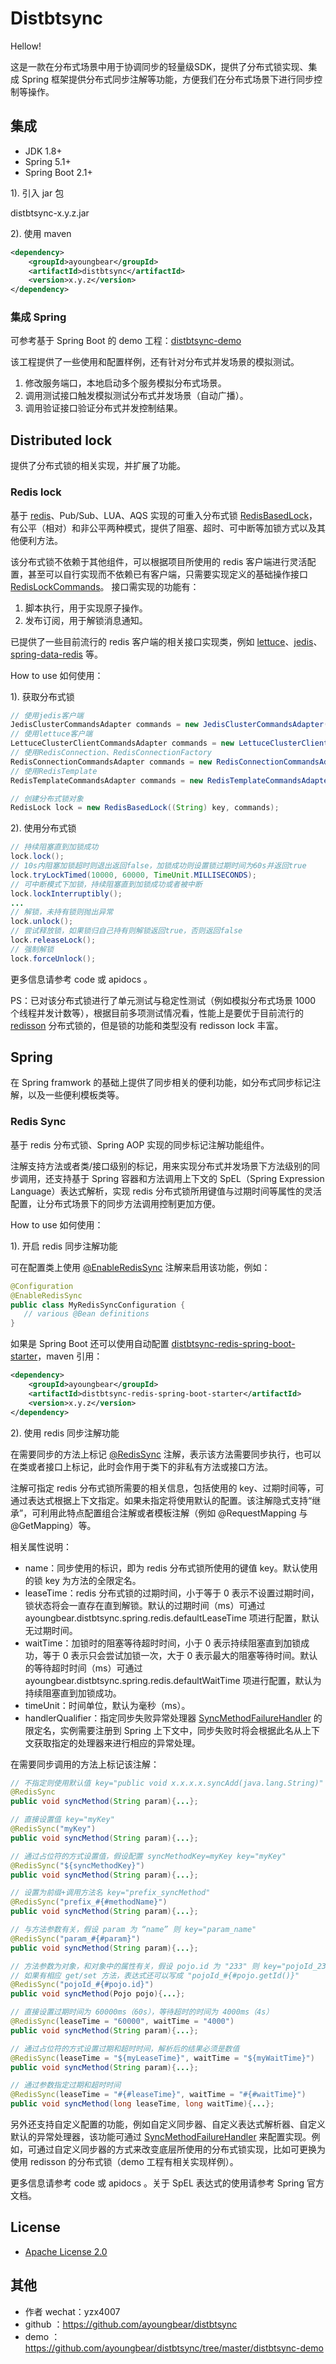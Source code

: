# Distbtsync
Hellow! 

这是一款在分布式场景中用于协调同步的轻量级SDK，提供了分布式锁实现、集成 Spring 框架提供分布式同步注解等功能，方便我们在分布式场景下进行同步控制等操作。

## 集成
- JDK 1.8+
- Spring 5.1+
- Spring Boot 2.1+

1). 引入 jar 包

distbtsync-x.y.z.jar

2). 使用 maven
```xml
<dependency>
    <groupId>ayoungbear</groupId>
    <artifactId>distbtsync</artifactId>
    <version>x.y.z</version>
</dependency>
```
### 集成 Spring
可参考基于 Spring Boot 的 demo 工程：[distbtsync-demo](https://github.com/ayoungbear/distbtsync/tree/master/distbtsync-demo)

该工程提供了一些使用和配置样例，还有针对分布式并发场景的模拟测试。
1. 修改服务端口，本地启动多个服务模拟分布式场景。
2. 调用测试接口触发模拟测试分布式并发场景（自动广播）。
3. 调用验证接口验证分布式并发控制结果。

## Distributed lock
提供了分布式锁的相关实现，并扩展了功能。

### Redis lock
基于 [redis](https://github.com/redis/redis)、Pub/Sub、LUA、AQS 实现的可重入分布式锁 [RedisBasedLock](https://github.com/ayoungbear/distbtsync/blob/master/src/main/java/com/ayoungbear/distbtsync/redis/lock/RedisBasedLock.java)，有公平（相对）和非公平两种模式，提供了阻塞、超时、可中断等加锁方式以及其他便利方法。

该分布式锁不依赖于其他组件，可以根据项目所使用的 redis 客户端进行灵活配置，甚至可以自行实现而不依赖已有客户端，只需要实现定义的基础操作接口 [RedisLockCommands](https://github.com/ayoungbear/distbtsync/blob/master/src/main/java/com/ayoungbear/distbtsync/redis/lock/RedisLockCommands.java)。
接口需实现的功能有：
1. 脚本执行，用于实现原子操作。
2. 发布订阅，用于解锁消息通知。

已提供了一些目前流行的 redis 客户端的相关接口实现类，例如 [lettuce](https://github.com/lettuce-io/lettuce-core)、[jedis](https://github.com/redis/jedis)、[spring-data-redis](https://github.com/spring-projects/spring-data-redis) 等。

How to use 如何使用：

1). 获取分布式锁
```java
// 使用jedis客户端
JedisClusterCommandsAdapter commands = new JedisClusterCommandsAdapter((JedisCluster) jedisCluster); 
// 使用lettuce客户端
LettuceClusterClientCommandsAdapter commands = new LettuceClusterClientCommandsAdapter((RedisClusterClient) client); 
// 使用RedisConnection、RedisConnectionFactory
RedisConnectionCommandsAdapter commands = new RedisConnectionCommandsAdapter((RedisConnectionFactory) connectionFactory); 
// 使用RedisTemplate
RedisTemplateCommandsAdapter commands = new RedisTemplateCommandsAdapter((StringRedisTemplate) redisTemplate); 

// 创建分布式锁对象
RedisLock lock = new RedisBasedLock((String) key, commands); 
```
2). 使用分布式锁
```java
// 持续阻塞直到加锁成功
lock.lock(); 
// 10s内阻塞加锁超时则退出返回false，加锁成功则设置锁过期时间为60s并返回true
lock.tryLockTimed(10000, 60000, TimeUnit.MILLISECONDS); 
// 可中断模式下加锁，持续阻塞直到加锁成功或者被中断
lock.lockInterruptibly(); 
...
// 解锁，未持有锁则抛出异常
lock.unlock(); 
// 尝试释放锁，如果锁归自己持有则解锁返回true，否则返回false
lock.releaseLock(); 
// 强制解锁
lock.forceUnlock(); 
```
更多信息请参考 code 或 apidocs 。

PS：已对该分布式锁进行了单元测试与稳定性测试（例如模拟分布式场景 1000 个线程并发计数等），根据目前多项测试情况看，性能上是要优于目前流行的 [redisson](https://github.com/redisson/redisson) 分布式锁的，但是锁的功能和类型没有 redisson lock 丰富。

## Spring
在 Spring framwork 的基础上提供了同步相关的便利功能，如分布式同步标记注解，以及一些便利模板类等。

### Redis Sync

基于 redis 分布式锁、Spring AOP 实现的同步标记注解功能组件。

注解支持方法或者类/接口级别的标记，用来实现分布式并发场景下方法级别的同步调用，还支持基于 Spring 容器和方法调用上下文的 SpEL（Spring Expression Language）表达式解析，实现 redis 分布式锁所用键值与过期时间等属性的灵活配置，让分布式场景下的同步方法调用控制更加方便。

How to use 如何使用：

1). 开启 redis 同步注解功能

可在配置类上使用 [@EnableRedisSync](https://github.com/ayoungbear/distbtsync/blob/master/src/main/java/com/ayoungbear/distbtsync/spring/redis/EnableRedisSync.java) 注解来启用该功能，例如：
```java
@Configuration
@EnableRedisSync
public class MyRedisSyncConfiguration {
   // various @Bean definitions
}
```
如果是 Spring Boot 还可以使用自动配置 [distbtsync-redis-spring-boot-starter](https://github.com/ayoungbear/distbtsync/tree/master/distbtsync-redis-spring-boot-starter)，maven 引用：
```xml
<dependency>
    <groupId>ayoungbear</groupId>
    <artifactId>distbtsync-redis-spring-boot-starter</artifactId>
    <version>x.y.z</version>
</dependency>
```

2). 使用 redis 同步注解功能

在需要同步的方法上标记 [@RedisSync](https://github.com/ayoungbear/distbtsync/blob/master/src/main/java/com/ayoungbear/distbtsync/spring/redis/RedisSync.java) 注解，表示该方法需要同步执行，也可以在类或者接口上标记，此时会作用于类下的非私有方法或接口方法。

注解可指定 redis 分布式锁所需要的相关信息，包括使用的 key、过期时间等，可通过表达式根据上下文指定。如果未指定将使用默认的配置。该注解隐式支持“继承”，可利用此特点配置组合注解或者模板注解（例如 @RequestMapping 与 @GetMapping）等。

相关属性说明：
- name：同步使用的标识，即为 redis 分布式锁所使用的键值 key。默认使用的锁 key 为方法的全限定名。
- leaseTime：redis 分布式锁的过期时间，小于等于 0 表示不设置过期时间，锁状态将会一直存在直到解锁。默认的过期时间（ms）可通过 ayoungbear.distbtsync.spring.redis.defaultLeaseTime 项进行配置，默认无过期时间。
- waitTime：加锁时的阻塞等待超时时间，小于 0 表示持续阻塞直到加锁成功，等于 0 表示只会尝试加锁一次，大于 0 表示最大的阻塞等待时间。默认的等待超时时间（ms）可通过 ayoungbear.distbtsync.spring.redis.defaultWaitTime 项进行配置，默认为持续阻塞直到加锁成功。
- timeUnit：时间单位，默认为毫秒（ms）。
- handlerQualifier：指定同步失败异常处理器 [SyncMethodFailureHandler](https://github.com/ayoungbear/distbtsync/blob/master/src/main/java/com/ayoungbear/distbtsync/spring/SyncMethodFailureHandler.java)  的限定名，实例需要注册到 Spring 上下文中，同步失败时将会根据此名从上下文获取指定的处理器来进行相应的异常处理。

在需要同步调用的方法上标记该注解：
```java
// 不指定则使用默认值 key="public void x.x.x.x.syncAdd(java.lang.String)"
@RedisSync
public void syncMethod(String param){...};

// 直接设置值 key="myKey"
@RedisSync("myKey")
public void syncMethod(String param){...};

// 通过占位符的方式设置值，假设配置 syncMethodKey=myKey key="myKey"
@RedisSync("${syncMethodKey}")
public void syncMethod(String param){...};

// 设置为前缀+调用方法名 key="prefix_syncMethod"
@RedisSync("prefix_#{#methodName}")
public void syncMethod(String param){...};

// 与方法参数有关，假设 param 为 “name” 则 key="param_name"
@RedisSync("param_#{#param}")
public void syncMethod(String param){...};

// 方法参数为对象，和对象中的属性有关，假设 pojo.id 为 "233" 则 key="pojoId_233"
// 如果有相应 get/set 方法，表达式还可以写成 "pojoId_#{#pojo.getId()}"
@RedisSync("pojoId_#{#pojo.id}")
public void syncMethod(Pojo pojo){...};

// 直接设置过期时间为 60000ms（60s），等待超时的时间为 4000ms（4s）
@RedisSync(leaseTime = "60000", waitTime = "4000")
public void syncMethod(String param){...};

// 通过占位符的方式设置过期和超时时间，解析后的结果必须是数值
@RedisSync(leaseTime = "${myLeaseTime}", waitTime = "${myWaitTime}")
public void syncMethod(String param){...};

// 通过参数指定过期和超时时间
@RedisSync(leaseTime = "#{#leaseTime}", waitTime = "#{#waitTime}")
public void syncMethod(long leaseTime, long waitTime){...};
```
另外还支持自定义配置的功能，例如自定义同步器、自定义表达式解析器、自定义默认的异常处理器，该功能可通过 [SyncMethodFailureHandler](https://github.com/ayoungbear/distbtsync/blob/master/src/main/java/com/ayoungbear/distbtsync/spring/redis/RedisSyncConfigurer.java) 来配置实现。例如，可通过自定义同步器的方式来改变底层所使用的分布式锁实现，比如可更换为使用 redisson 的分布式锁（demo 工程有相关实现样例）。

更多信息请参考 code 或 apidocs 。关于 SpEL 表达式的使用请参考 Spring 官方文档。

## License

- [Apache License 2.0](https://www.apache.org/licenses/LICENSE-2.0)

## 其他

- 作者 wechat：yzx4007
- github ：https://github.com/ayoungbear/distbtsync
- demo ：https://github.com/ayoungbear/distbtsync/tree/master/distbtsync-demo


